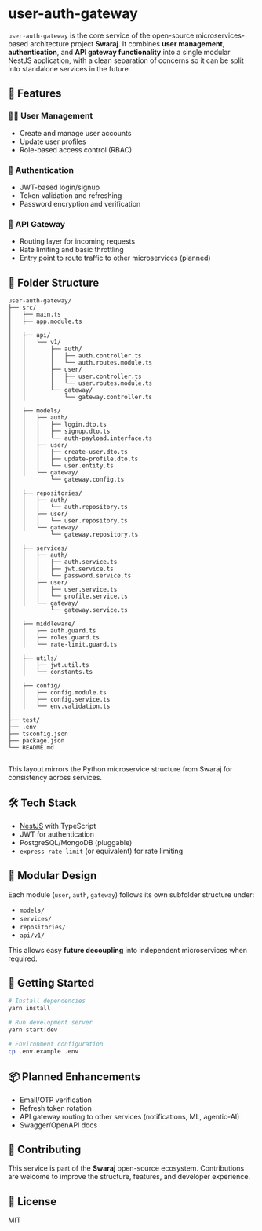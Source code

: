# user-auth-gateway

`user-auth-gateway` is the core service of the open-source microservices-based architecture project **Swaraj**. It combines **user management**, **authentication**, and **API gateway functionality** into a single modular NestJS application, with a clean separation of concerns so it can be split into standalone services in the future.

## 🚀 Features

### 🧑‍💼 User Management
- Create and manage user accounts
- Update user profiles
- Role-based access control (RBAC)

### 🔐 Authentication
- JWT-based login/signup
- Token validation and refreshing
- Password encryption and verification

### 🚪 API Gateway
- Routing layer for incoming requests
- Rate limiting and basic throttling
- Entry point to route traffic to other microservices (planned)

## 📁 Folder Structure

```
user-auth-gateway/
├── src/
│   ├── main.ts
│   ├── app.module.ts
│
│   ├── api/
│   │   └── v1/
│   │       ├── auth/
│   │       │   ├── auth.controller.ts
│   │       │   └── auth.routes.module.ts
│   │       ├── user/
│   │       │   ├── user.controller.ts
│   │       │   └── user.routes.module.ts
│   │       └── gateway/
│   │           └── gateway.controller.ts
│
│   ├── models/
│   │   ├── auth/
│   │   │   ├── login.dto.ts
│   │   │   ├── signup.dto.ts
│   │   │   └── auth-payload.interface.ts
│   │   ├── user/
│   │   │   ├── create-user.dto.ts
│   │   │   ├── update-profile.dto.ts
│   │   │   └── user.entity.ts
│   │   └── gateway/
│           └── gateway.config.ts
│
│   ├── repositories/
│   │   ├── auth/
│   │   │   └── auth.repository.ts
│   │   ├── user/
│   │   │   └── user.repository.ts
│   │   └── gateway/
│           └── gateway.repository.ts
│
│   ├── services/
│   │   ├── auth/
│   │   │   ├── auth.service.ts
│   │   │   ├── jwt.service.ts
│   │   │   └── password.service.ts
│   │   ├── user/
│   │   │   ├── user.service.ts
│   │   │   └── profile.service.ts
│   │   └── gateway/
│           └── gateway.service.ts
│
│   ├── middleware/
│   │   ├── auth.guard.ts
│   │   ├── roles.guard.ts
│   │   └── rate-limit.guard.ts
│
│   ├── utils/
│   │   ├── jwt.util.ts
│   │   └── constants.ts
│
│   ├── config/
│   │   ├── config.module.ts
│   │   ├── config.service.ts
│   │   └── env.validation.ts
│
├── test/
├── .env
├── tsconfig.json
├── package.json
└── README.md


```

This layout mirrors the Python microservice structure from Swaraj for consistency across services.

## 🛠️ Tech Stack

- [NestJS](https://nestjs.com/) with TypeScript
- JWT for authentication
- PostgreSQL/MongoDB (pluggable)
- `express-rate-limit` (or equivalent) for rate limiting

## 🧩 Modular Design
Each module (`user`, `auth`, `gateway`) follows its own subfolder structure under:
- `models/`
- `services/`
- `repositories/`
- `api/v1/`

This allows easy **future decoupling** into independent microservices when required.

## 📌 Getting Started

```bash
# Install dependencies
yarn install

# Run development server
yarn start:dev

# Environment configuration
cp .env.example .env
```

## 📦 Planned Enhancements
- Email/OTP verification
- Refresh token rotation
- API gateway routing to other services (notifications, ML, agentic-AI)
- Swagger/OpenAPI docs

## 🤝 Contributing
This service is part of the **Swaraj** open-source ecosystem. Contributions are welcome to improve the structure, features, and developer experience.

## 📄 License
MIT
